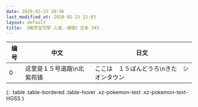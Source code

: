 ```yaml
---
date: 2020-02-23 20:56
last_modified_at: 2020-02-23 22:03
layout: default
title: 《精灵宝可梦 心金／魂银》文本 345
---
```

| 编号 | 中文 | 日文 |
| ---- | ---- | ---- |
| 0 | 这里是１５号道路\n北　紫苑镇 | ここは　１５ばんどうろ\nきた　シオンタウン |
{: .table .table-bordered .table-hover .xz-pokemon-text .xz-pokemon-text-HGSS }